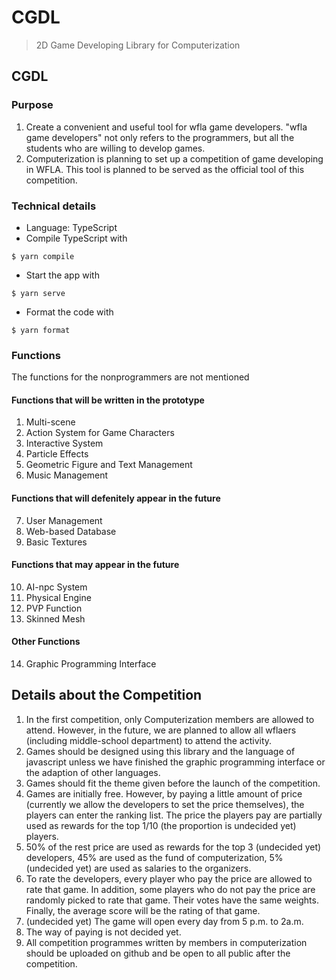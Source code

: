 # CGDL  

> 2D Game Developing Library for Computerization  

## CGDL  

### Purpose  

1. Create a convenient and useful tool for wfla game developers. "wfla game developers" not only refers to the programmers, but all the students who are willing to develop games.  
2. Computerization is planning to set up a competition of game developing in WFLA. This tool is planned to be served as the official tool of this competition.  

### Technical details  

- Language: TypeScript  
- Compile TypeScript with
```shell
$ yarn compile
```
- Start the app with
```shell
$ yarn serve
```
- Format the code with
```shell
$ yarn format
```

### Functions  

The functions for the nonprogrammers are not mentioned  

#### Functions that will be written in the prototype  

1. Multi-scene  
2. Action System for Game Characters  
3. Interactive System  
4. Particle Effects  
5. Geometric Figure and Text Management  
6. Music Management  

#### Functions that will defenitely appear in the future  

7. User Management  
8. Web-based Database  
9. Basic Textures  

#### Functions that may appear in the future

10. AI-npc System  
11. Physical Engine  
12. PVP Function  
13. Skinned Mesh  

#### Other Functions  

14.  Graphic Programming Interface  

## Details about the Competition

1. In the first competition, only Computerization members are allowed to attend. However, in the future, we are planned to allow all wflaers (including middle-school department) to attend the activity.  
2. Games should be designed using this library and the language of javascript unless we have finished the graphic programming interface or the adaption of other languages.  
3. Games should fit the theme given before the launch of the competition.  
4. Games are initially free. However, by paying a little amount of price (currently we allow the developers to set the price themselves), the players can enter the ranking list. The price the players pay are partially used as rewards for the top 1/10 (the proportion is undecided yet) players.  
6. 50% of the rest price are used as rewards for the top 3 (undecided yet) developers, 45% are used as the fund of computerization, 5% (undecided yet) are used as salaries to the organizers.  
7. To rate the developers, every player who pay the price are allowed to rate that game. In addition, some players who do not pay the price are randomly picked to rate that game. Their votes have the same weights. Finally, the average score will be the rating of that game.  
8. (undecided yet) The game will open every day from 5 p.m. to 2a.m.  
9. The way of paying is not decided yet.  
10. All competition programmes written by members in computerization should be uploaded on github and be open to all public after the competition.  

